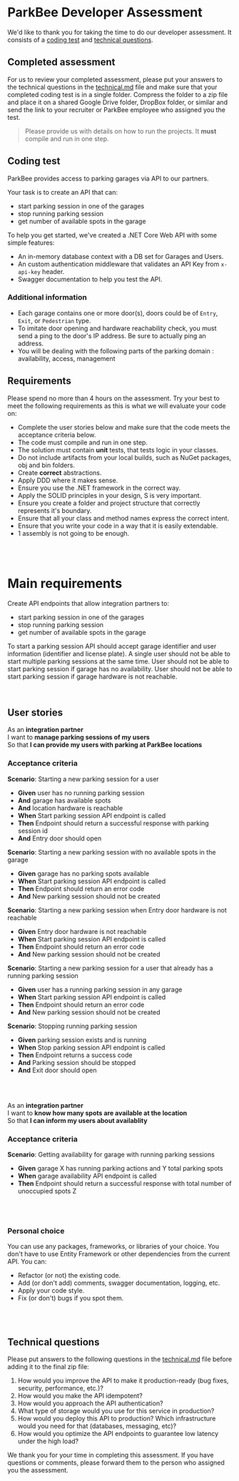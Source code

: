 # ParkBee Developer Assessment

We'd like to thank you for taking the time to do our developer assessment. It consists of a [coding test](#coding-test) and [technical questions](#technical-questions).

## Completed assessment

For us to review your completed assessment, please put your answers to the technical questions in the [technical.md](technical.md) file and make sure that your completed coding test is in a single folder. Compress the folder to a zip file and place it on a shared Google Drive folder, DropBox folder, or similar and send the link to your recruiter or ParkBee employee who assigned you the test.

> Please provide us with details on how to run the projects. It **must** compile and run in one step.

## Coding test

ParkBee provides access to parking garages via API to our partners.

Your task is to create an API that can:

- start parking session in one of the garages
- stop running parking session
- get number of available spots in the garage

To help you get started, we've created a .NET Core Web API with some simple features:

- An in-memory database context with a DB set for Garages and Users.
- An custom authentication middleware that validates an API Key from `x-api-key` header.
- Swagger documentation to help you test the API.

### Additional information

- Each garage contains one or more door(s), doors could be of `Entry`, `Exit`, or `Pedestrian` type.
- To imitate door opening and hardware reachability check, you must send a ping to the door's IP address. Be sure to actually ping an address.
- You will be dealing with the following parts of the parking domain : availability, access, management

## Requirements

Please spend no more than 4 hours on the assessment. Try your best to meet the following requirements as this is what we will evaluate your code on:

- Complete the user stories below and make sure that the code meets the acceptance criteria below.
- The code must compile and run in one step.
- The solution must contain **unit** tests, that tests logic in your classes. 
- Do not include artifacts from your local builds, such as NuGet packages, obj and bin folders.
- Create **correct** abstractions.
- Apply DDD where it makes sense.
- Ensure you use the .NET framework in the correct way.
- Apply the SOLID principles in your design, S is very important.
- Ensure you create a folder and project structure that correctly represents it's boundary.
- Ensure that all your class and method names express the correct intent. 
- Ensure that you write your code in a way that it is easily extendable.
- 1 assembly is not going to be enough.

<br>
<br>

# Main requirements

Create API endpoints that allow integration partners to:

- start parking session in one of the garages
- stop running parking session
- get number of available spots in the garage

To start a parking session API should accept garage identifier and user information (identifier and license plate).
A single user should not be able to start multiple parking sessions at the same time.
User should not be able to start parking session if garage has no availability.
User should not be able to start parking session if garage hardware is not reachable.

<br>

## User stories

As an **integration partner**  
I want to **manage parking sessions of my users**  
So that **I can provide my users with parking at ParkBee locations**

### Acceptance criteria

**Scenario**: Starting a new parking session for a user

- **Given** user has no running parking session
- **And** garage has available spots
- **And** location hardware is reachable
- **When** Start parking session API endpoint is called
- **Then** Endpoint should return a successful response with parking session id
- **And** Entry door should open

**Scenario**: Starting a new parking session with no available spots in the garage

- **Given** garage has no parking spots available
- **When** Start parking session API endpoint is called
- **Then** Endpoint should return an error code
- **And** New parking session should not be created

**Scenario**: Starting a new parking session when Entry door hardware is not reachable

- **Given** Entry door hardware is not reachable
- **When** Start parking session API endpoint is called
- **Then** Endpoint should return an error code
- **And** New parking session should not be created

**Scenario**: Starting a new parking session for a user that already has a running parking session

- **Given** user has a running parking session in any garage
- **When** Start parking session API endpoint is called
- **Then** Endpoint should return an error code
- **And** New parking session should not be created

**Scenario**: Stopping running parking session

- **Given** parking session exists and is running
- **When** Stop parking session API endpoint is called
- **Then** Endpoint returns a success code
- **And** Parking session should be stopped
- **And** Exit door should open

<br>
<br>

As an **integration partner**  
I want to **know how many spots are available at the location**  
So that **I can inform my users about availablity**

### Acceptance criteria

**Scenario**: Getting availability for garage with running parking sessions

- **Given** garage X has running parking actions and Y total parking spots
- **When** garage availability API endpoint is called
- **Then** Endpoint should return a successful response with total number of unoccupied spots Z

<br>
<br>

### Personal choice

You can use any packages, frameworks, or libraries of your choice. You don't have to use Entity Framework or other dependencies from the current API.
You can:

- Refactor (or not) the existing code.
- Add (or don't add) comments, swagger documentation, logging, etc.
- Apply your code style.
- Fix (or don't) bugs if you spot them.

<br>
<br>

## Technical questions

Please put answers to the following questions in the [technical.md](technical.md) file before adding it to the final zip file:

1. How would you improve the API to make it production-ready (bug fixes, security, performance, etc.)?
2. How would you make the API idempotent?
3. How would you approach the API authentication?
4. What type of storage would you use for this service in production?
5. How would you deploy this API to production? Which infrastructure would you need for that (databases, messaging, etc)?
6. How would you optimize the API endpoints to guarantee low latency under the high load?

We thank you for your time in completing this assessment. If you have questions or comments, please forward them to the person who assigned you the assessment.
